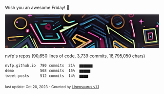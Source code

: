 Wish you an awesome Friday! 🌼

![banner](https://github.com/nvfp/nvfp/raw/main/assets/banner.jpg)

nvfp's repos (90,650 lines of code, 3,739 commits, 18,795,050 chars)

```txt
nvfp.github.io  780 commits  21%  ▆▆▆▆▆▆
demo            568 commits  15%  ▆▆▆▆▆
tweet-posts     512 commits  14%  ▆▆▆▆
```

<sub>last update: Oct 20, 2023 - Counted by [Lineosaurus v1.1](https://github.com/Lineosaurus/Lineosaurus)</sub>